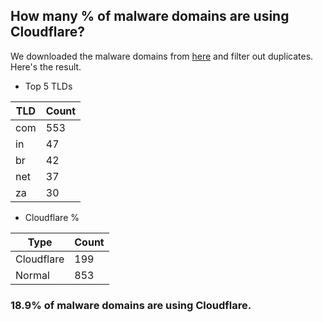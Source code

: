 ## How many % of malware domains are using Cloudflare?


We downloaded the malware domains from [here](https://urlhaus.abuse.ch) and filter out duplicates.
Here's the result.


[//]: # (start replacement)


- Top 5 TLDs

| TLD | Count |
| --- | --- |
| com | 553 |
| in | 47 |
| br | 42 |
| net | 37 |
| za | 30 |


- Cloudflare %

| Type | Count |
| --- | --- |
| Cloudflare | 199 |
| Normal | 853 |


### 18.9% of malware domains are using Cloudflare.